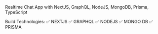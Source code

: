 
Realtime Chat App with NextJS, GraphQL, NodeJS, MongoDB, Prisma, TypeScript


Build Technologies:
✅ NEXTJS
✅ GRAPHQL
✅ NODEJS
✅ MONGO DB
✅ PRISMA
